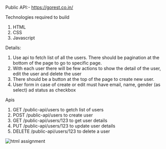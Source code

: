 Public API:- https://gorest.co.in/

Technologies required to build

1. HTML
2. CSS
3. Javascript


Details:
1. Use api to fetch list of all the users. There should be pagination at the bottom of the page to go to specific page.
2. With each user there will be few actions to show the detail of the user, edit the user and delete the user
3. There should be a button at the top of the page to create new user.
4. User form in case of create or edit must have email, name, gender (as select) ad status as checkbox


Apis
1. GET /public-api/users to getch list of users
2. POST /public-api/users to create user
3. GET /public-api/users/123 to get user details
4. PUT /public-api/users/123 to update user details
5. DELETE /public-api/users/123 to delete a user

![html assignment](https://user-images.githubusercontent.com/1909242/125069819-e3889600-e0d4-11eb-8540-2c0b7707c8b1.png)
